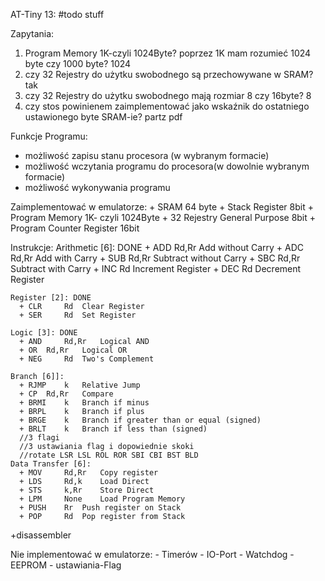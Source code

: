 AT-Tiny 13:
#todo stuff

  Zapytania:
   1. Program Memory 1K-czyli 1024Byte?  poprzez 1K mam rozumieć 1024 byte czy 1000 byte? 1024
   2. czy 32 Rejestry do użytku swobodnego są przechowywane w SRAM? tak
   3. czy 32 Rejestry do użytku swobodnego mają rozmiar 8 czy 16byte? 8
   4. czy stos powinienem zaimplementować jako wskaźnik do ostatniego ustawionego byte SRAM-ie? partz pdf

  Funkcje Programu:
  + możliwość zapisu stanu procesora (w wybranym formacie)
  + możliwość wczytania programu do procesora(w dowolnie wybranym formacie)
  + możliwość wykonywania programu

  Zaimplementować w emulatorze:
    + SRAM 64 byte
    + Stack Register 8bit
    + Program Memory 1K- czyli 1024Byte
    + 32 Rejestry General Purpose 8bit
    + Program Counter Register 16bit

  Instrukcje:
    Arithmetic [6]: DONE
      + ADD  	Rd,Rr  	Add without Carry
      + ADC 	Rd,Rr 	Add with Carry
      + SUB  	Rd,Rr   Subtract without Carry
      + SBC 	Rd,Rr 	Subtract with Carry
      + INC 	Rd 	Increment Register
      + DEC 	Rd 	Decrement Register

    Register [2]: DONE
      + CLR 	Rd 	Clear Register
      + SER 	Rd 	Set Register

    Logic [3]: DONE
      + AND 	Rd,Rr 	Logical AND
      + OR 	Rd,Rr 	Logical OR
      + NEG 	Rd 	Two's Complement

    Branch [6]]:
      + RJMP 	k 	Relative Jump
      + CP 	Rd,Rr 	Compare
      + BRMI 	k 	Branch if minus
      + BRPL 	k 	Branch if plus
      + BRGE 	k 	Branch if greater than or equal (signed)
      + BRLT 	k 	Branch if less than (signed)
      //3 flagi
      //3 ustawiania flag i dopowiednie skoki
      //rotate LSR LSL ROL ROR SBI CBI BST BLD
    Data Transfer [6]:
      + MOV 	Rd,Rr 	Copy register
      + LDS 	Rd,k 	Load Direct
      + STS 	k,Rr 	Store Direct
      + LPM 	None 	Load Program Memory
      + PUSH 	Rr 	Push register on Stack
      + POP 	Rd 	Pop register from Stack
+disassembler

  Nie implementować w emulatorze:
    - Timerów
    - IO-Port
    - Watchdog
    - EEPROM
    - ustawiania-Flag
